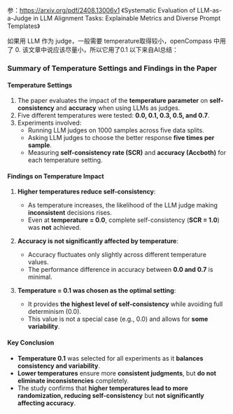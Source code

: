 参：https://arxiv.org/pdf/2408.13006v1 《Systematic Evaluation of LLM-as-a-Judge in LLM Alignment Tasks: Explainable Metrics and Diverse Prompt Templates》

如果用  LLM 作为 judge，一般需要 temperature取得较小，openCompass 中用了 0. 该文章中说应该尽量小，所以它用了0.1
以下来自AI总结：

### **Summary of Temperature Settings and Findings in the Paper**

#### **Temperature Settings**
1. The paper evaluates the impact of the **temperature parameter** on **self-consistency** and **accuracy** when using LLMs as judges.
2. Five different temperatures were tested: **0.0, 0.1, 0.3, 0.5, and 0.7**.
3. Experiments involved:
   - Running LLM judges on 1000 samples across five data splits.
   - Asking LLM judges to choose the better response **five times per sample**.
   - Measuring **self-consistency rate (SCR)** and **accuracy (Accboth)** for each temperature setting.

#### **Findings on Temperature Impact**
1. **Higher temperatures reduce self-consistency**:  
   - As temperature increases, the likelihood of the LLM judge making **inconsistent** decisions rises.
   - Even at **temperature = 0.0**, complete self-consistency (**SCR = 1.0**) was **not** achieved.

2. **Accuracy is not significantly affected by temperature**:  
   - Accuracy fluctuates only slightly across different temperature values.
   - The performance difference in accuracy between **0.0 and 0.7** is minimal.

3. **Temperature = 0.1 was chosen as the optimal setting**:  
   - It provides **the highest level of self-consistency** while avoiding full determinism (0.0).
   - This value is not a special case (e.g., 0.0) and allows for **some variability**.

#### **Key Conclusion**
- **Temperature 0.1** was selected for all experiments as it **balances consistency and variability**.
- **Lower temperatures** ensure more **consistent judgments**, but **do not eliminate inconsistencies** completely.
- The study confirms that **higher temperatures lead to more randomization, reducing self-consistency** but **not significantly affecting accuracy**.
